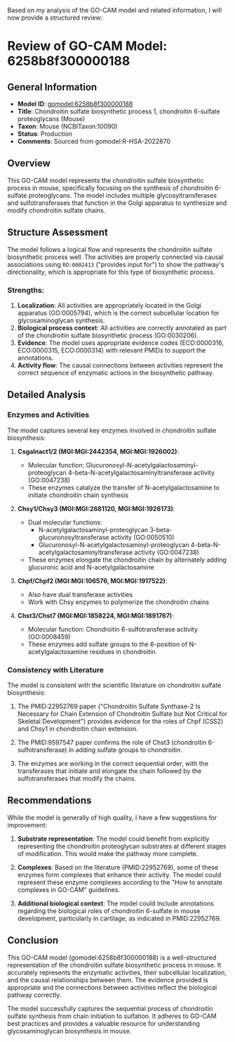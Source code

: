 Based on my analysis of the GO-CAM model and related information, I will now provide a structured review:

# Review of GO-CAM Model: 6258b8f300000188

## General Information
- **Model ID**: [gomodel:6258b8f300000188](https://bioregistry.io/go.model:6258b8f300000188)
- **Title**: Chondroitin sulfate biosynthetic process 1, chondroitin 6-sulfate proteoglycans (Mouse)
- **Taxon**: Mouse (NCBITaxon:10090)
- **Status**: Production
- **Comments**: Sourced from gomodel:R-HSA-2022870

## Overview

This GO-CAM model represents the chondroitin sulfate biosynthetic process in mouse, specifically focusing on the synthesis of chondroitin 6-sulfate proteoglycans. The model includes multiple glycosyltransferases and sulfotransferases that function in the Golgi apparatus to synthesize and modify chondroitin sulfate chains.

## Structure Assessment

The model follows a logical flow and represents the chondroitin sulfate biosynthetic process well. The activities are properly connected via causal associations using `RO:0002413` ("provides input for") to show the pathway's directionality, which is appropriate for this type of biosynthetic process.

### Strengths:
1. **Localization**: All activities are appropriately located in the Golgi apparatus (GO:0005794), which is the correct subcellular location for glycosaminoglycan synthesis.
2. **Biological process context**: All activities are correctly annotated as part of the chondroitin sulfate biosynthetic process (GO:0030206).
3. **Evidence**: The model uses appropriate evidence codes (ECO:0000316, ECO:0000315, ECO:0000314) with relevant PMIDs to support the annotations.
4. **Activity flow**: The causal connections between activities represent the correct sequence of enzymatic actions in the biosynthetic pathway.

## Detailed Analysis

### Enzymes and Activities

The model captures several key enzymes involved in chondroitin sulfate biosynthesis:

1. **Csgalnact1/2 (MGI:MGI:2442354, MGI:MGI:1926002)**:
   - Molecular function: Glucuronosyl-N-acetylgalactosaminyl-proteoglycan 4-beta-N-acetylgalactosaminyltransferase activity (GO:0047238)
   - These enzymes catalyze the transfer of N-acetylgalactosamine to initiate chondroitin chain synthesis

2. **Chsy1/Chsy3 (MGI:MGI:2681120, MGI:MGI:1926173)**:
   - Dual molecular functions:
     * N-acetylgalactosaminyl-proteoglycan 3-beta-glucuronosyltransferase activity (GO:0050510)
     * Glucuronosyl-N-acetylgalactosaminyl-proteoglycan 4-beta-N-acetylgalactosaminyltransferase activity (GO:0047238)
   - These enzymes elongate the chondroitin chain by alternately adding glucuronic acid and N-acetylgalactosamine

3. **Chpf/Chpf2 (MGI:MGI:106576, MGI:MGI:1917522)**:
   - Also have dual transferase activities
   - Work with Chsy enzymes to polymerize the chondroitin chains

4. **Chst3/Chst7 (MGI:MGI:1858224, MGI:MGI:1891767)**:
   - Molecular function: Chondroitin 6-sulfotransferase activity (GO:0008459)
   - These enzymes add sulfate groups to the 6-position of N-acetylgalactosamine residues in chondroitin

### Consistency with Literature

The model is consistent with the scientific literature on chondroitin sulfate biosynthesis:

1. The PMID:22952769 paper ("Chondroitin Sulfate Synthase-2 Is Necessary for Chain Extension of Chondroitin Sulfate but Not Critical for Skeletal Development") provides evidence for the roles of Chpf (CSS2) and Chsy1 in chondroitin chain extension.

2. The PMID:9597547 paper confirms the role of Chst3 (chondroitin 6-sulfotransferase) in adding sulfate groups to chondroitin.

3. The enzymes are working in the correct sequential order, with the transferases that initiate and elongate the chain followed by the sulfotransferases that modify the chains.

## Recommendations

While the model is generally of high quality, I have a few suggestions for improvement:

1. **Substrate representation**: The model could benefit from explicitly representing the chondroitin proteoglycan substrates at different stages of modification. This would make the pathway more complete.

2. **Complexes**: Based on the literature (PMID:22952769), some of these enzymes form complexes that enhance their activity. The model could represent these enzyme complexes according to the "How to annotate complexes in GO-CAM" guidelines.

3. **Additional biological context**: The model could include annotations regarding the biological roles of chondroitin 6-sulfate in mouse development, particularly in cartilage, as indicated in PMID:22952769.

## Conclusion

This GO-CAM model (gomodel:6258b8f300000188) is a well-structured representation of the chondroitin sulfate biosynthetic process in mouse. It accurately represents the enzymatic activities, their subcellular localization, and the causal relationships between them. The evidence provided is appropriate and the connections between activities reflect the biological pathway correctly.

The model successfully captures the sequential process of chondroitin sulfate synthesis from chain initiation to sulfation. It adheres to GO-CAM best practices and provides a valuable resource for understanding glycosaminoglycan biosynthesis in mouse.